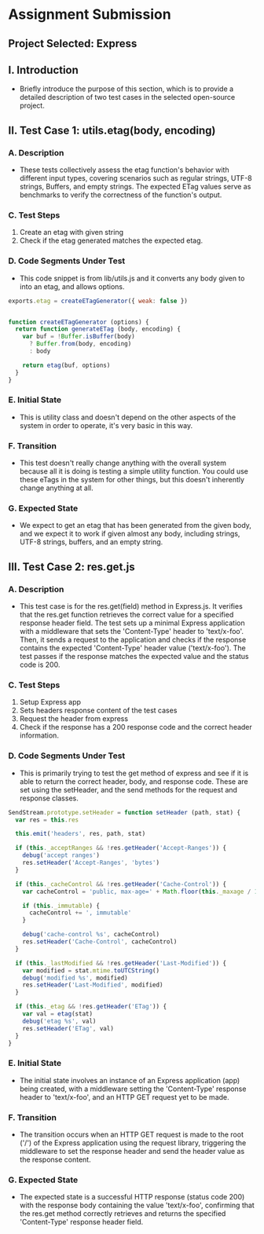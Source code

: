 # Assignment Submission

## Project Selected: Express

## I. Introduction
- Briefly introduce the purpose of this section, which is to provide a detailed description of two test cases in the selected open-source project.

## II. Test Case 1: utils.etag(body, encoding)
### A. Description
- These tests collectively assess the etag function's behavior with different input types, covering scenarios such as regular strings, UTF-8 strings, Buffers, and empty strings. The expected ETag values serve as benchmarks to verify the correctness of the function's output.
### C. Test Steps
1. Create an etag with given string
2. Check if the etag generated matches the expected etag.
### D. Code Segments Under Test
- This code snippet is from lib/utils.js and it converts any body given to into an etag, and allows options.

```JavaScript
exports.etag = createETagGenerator({ weak: false })


function createETagGenerator (options) {
  return function generateETag (body, encoding) {
    var buf = !Buffer.isBuffer(body)
      ? Buffer.from(body, encoding)
      : body

    return etag(buf, options)
  }
}

```
### E. Initial State
- This is utility class and doesn't depend on the other aspects of the system in order to operate, it's very basic in this way.
### F. Transition
- This test doesn't really change anything with the overall system because all it is doing is testing a simple utility function. You could use these eTags in the system for other things, but this doesn't inherently change anything at all.
### G. Expected State
- We expect to get an etag that has been generated from the given body, and we expect it to work if given almost any body, including strings, UTF-8 strings, buffers, and an empty string. 

## III. Test Case 2: res.get.js
### A. Description
- This test case is for the res.get(field) method in Express.js. It verifies that the res.get function retrieves the correct value for a specified response header field. The test sets up a minimal Express application with a middleware that sets the 'Content-Type' header to 'text/x-foo'. Then, it sends a request to the application and checks if the response contains the expected 'Content-Type' header value ('text/x-foo'). The test passes if the response matches the expected value and the status code is 200.
### C. Test Steps
1. Setup Express app
2. Sets headers response content of the test cases
3. Request the header from express
4. Check if the response has a 200 response code and the correct header information.
### D. Code Segments Under Test
- This is primarily trying to test the get method of express and see if it is able to return the correct header, body, and response code. These are set using the setHeader, and the send methods for the request and response classes.
```JavaScript
SendStream.prototype.setHeader = function setHeader (path, stat) {
  var res = this.res

  this.emit('headers', res, path, stat)

  if (this._acceptRanges && !res.getHeader('Accept-Ranges')) {
    debug('accept ranges')
    res.setHeader('Accept-Ranges', 'bytes')
  }

  if (this._cacheControl && !res.getHeader('Cache-Control')) {
    var cacheControl = 'public, max-age=' + Math.floor(this._maxage / 1000)

    if (this._immutable) {
      cacheControl += ', immutable'
    }

    debug('cache-control %s', cacheControl)
    res.setHeader('Cache-Control', cacheControl)
  }

  if (this._lastModified && !res.getHeader('Last-Modified')) {
    var modified = stat.mtime.toUTCString()
    debug('modified %s', modified)
    res.setHeader('Last-Modified', modified)
  }

  if (this._etag && !res.getHeader('ETag')) {
    var val = etag(stat)
    debug('etag %s', val)
    res.setHeader('ETag', val)
  }
}
```
### E. Initial State
- The initial state involves an instance of an Express application (app) being created, with a middleware setting the 'Content-Type' response header to 'text/x-foo', and an HTTP GET request yet to be made.

### F. Transition
- The transition occurs when an HTTP GET request is made to the root ('/') of the Express application using the request library, triggering the middleware to set the response header and send the header value as the response content.
### G. Expected State
- The expected state is a successful HTTP response (status code 200) with the response body containing the value 'text/x-foo', confirming that the res.get method correctly retrieves and returns the specified 'Content-Type' response header field.